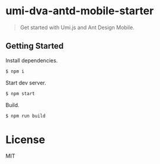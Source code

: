 # umi-dva-antd-mobile-starter

> Get started with Umi.js and Ant Design Mobile.

## Getting Started

Install dependencies.

```bash
$ npm i
```

Start dev server.

```bash
$ npm start
```

Build.

```bash
$ npm run build
```

# License

MIT
